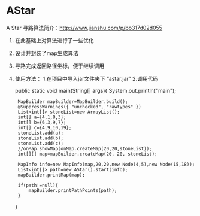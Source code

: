 # AStar

A Star 寻路算法简介：http://www.jianshu.com/p/bb317d02d055

1. 在此基础上对算法进行了一些优化
2. 设计并封装了map生成算法
3. 寻路完成返回路径坐标，便于继续调用
4. 使用方法：
    1.在项目中导入jar文件夹下 “astar.jar”
	2.调用代码
	
	public static void main(String[] args){
		System.out.println("main");
		
		MapBuilder mapBuilder=MapBuilder.build();
		@SuppressWarnings({ "unchecked", "rawtypes" })
		List<int[]> stoneList=new ArrayList();
		int[] a={4,1,8,3};
		int[] b={6,3,9,7};
		int[] c={4,9,10,19};
		stoneList.add(a);
		stoneList.add(b);
		stoneList.add(c);
		//onMap.showMap(onMap.createMap(20,20,stoneList));
		int[][] map=mapBuilder.createMap(20, 20, stoneList);
		
		MapInfo info=new MapInfo(map,20,20,new Node(4,5),new Node(15,18));
		List<int[]> path=new AStar().start(info);
		mapBuilder.printMap(map);
		
		if(path!=null){
			mapBuilder.printPathPoints(path);
		}
    }